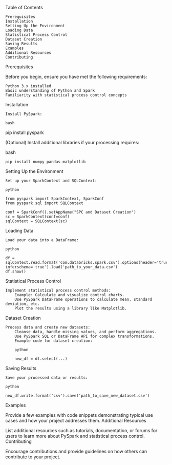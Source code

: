 Table of Contents

    Prerequisites
    Installation
    Setting Up the Environment
    Loading Data
    Statistical Process Control
    Dataset Creation
    Saving Results
    Examples
    Additional Resources
    Contributing

Prerequisites

Before you begin, ensure you have met the following requirements:

    Python 3.x installed
    Basic understanding of Python and Spark
    Familiarity with statistical process control concepts

Installation

    Install PySpark:

    bash

pip install pyspark

(Optional) Install additional libraries if your processing requires:

bash

    pip install numpy pandas matplotlib

Setting Up the Environment

    Set up your SparkContext and SQLContext:

    python

    from pyspark import SparkContext, SparkConf
    from pyspark.sql import SQLContext

    conf = SparkConf().setAppName("SPC and Dataset Creation")
    sc = SparkContext(conf=conf)
    sqlContext = SQLContext(sc)

Loading Data

    Load your data into a DataFrame:

    python

    df = sqlContext.read.format('com.databricks.spark.csv').options(header='true', inferschema='true').load('path_to_your_data.csv')
    df.show()

Statistical Process Control

    Implement statistical process control methods:
        Example: Calculate and visualize control charts.
        Use PySpark DataFrame operations to calculate mean, standard deviation, etc.
        Plot the results using a library like Matplotlib.

Dataset Creation

    Process data and create new datasets:
        Cleanse data, handle missing values, and perform aggregations.
        Use PySpark SQL or DataFrame API for complex transformations.
        Example code for dataset creation:

        python

        new_df = df.select(...)

Saving Results

    Save your processed data or results:

    python

    new_df.write.format('csv').save('path_to_save_new_dataset.csv')

Examples

Provide a few examples with code snippets demonstrating typical use cases and how your project addresses them.
Additional Resources

List additional resources such as tutorials, documentation, or forums for users to learn more about PySpark and statistical process control.
Contributing

Encourage contributions and provide guidelines on how others can contribute to your project.
